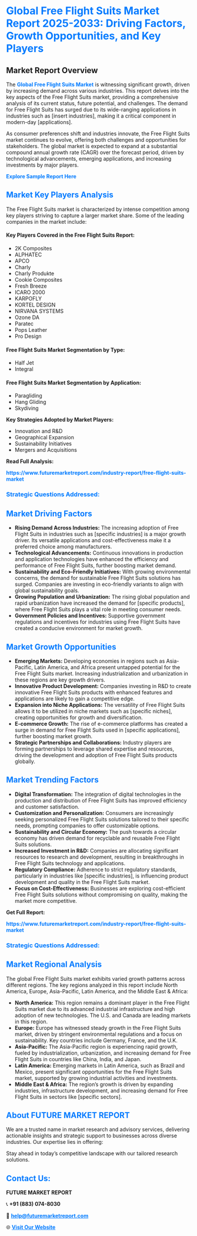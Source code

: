 <h1 style="color: #007BFF;">Global Free Flight Suits Market Report 2025-2033: Driving Factors, Growth Opportunities, and Key Players</h1>

<section id="overview">
<h2>Market Report Overview</h2>
<p>The <a href="https://www.futuremarketreport.com/industry-report/free-flight-suits-market" style="color: #007BFF; text-decoration: none;"><strong>Global Free Flight Suits Market</strong></a> is witnessing significant growth, driven by increasing demand across various industries. This report delves into the key aspects of the Free Flight Suits market, providing a comprehensive analysis of its current status, future potential, and challenges. The demand for Free Flight Suits has surged due to its wide-ranging applications in industries such as [insert industries], making it a critical component in modern-day [applications].</p>
<p>As consumer preferences shift and industries innovate, the Free Flight Suits market continues to evolve, offering both challenges and opportunities for stakeholders. The global market is expected to expand at a substantial compound annual growth rate (CAGR) over the forecast period, driven by technological advancements, emerging applications, and increasing investments by major players.</p>
</section>

<section id="overview">
<p><a href="https://www.futuremarketreport.com/request-sample/reportId=36135" style="color: #007BFF; text-decoration: none;"><strong>Explore Sample Report Here</strong></a></p>
</section>

<section id="key-players">
<h2 style="color: #007BFF;">Market Key Players Analysis</h2>
<p>The Free Flight Suits market is characterized by intense competition among key players striving to capture a larger market share. Some of the leading companies in the market include:</p>
<h4>Key Players Covered in the Free Flight Suits Report:</h4>
<ul><li>2K Composites</li><li>ALPHATEC</li><li>APCO</li><li>Charly</li><li>Charly Produkte</li><li>Cookie Composites</li><li>Fresh Breeze</li><li>ICARO 2000</li><li>KARPOFLY</li><li>KORTEL DESIGN</li><li>NIRVANA SYSTEMS</li><li>Ozone DA</li><li>Paratec</li><li>Pops Leather</li><li>Pro Design</li></ul>
<h4>Free Flight Suits Market Segmentation by Type:</h4>
<ul><li>Half Jet</li><li>Integral</li></ul>

<h4>Free Flight Suits Market Segmentation by Application:</h4>
<ul><li>Paragliding</li><li>Hang Gliding</li><li>Skydiving</li></ul>
<p><strong>Key Strategies Adopted by Market Players:</strong></p>
<ul>
<li>Innovation and R&D</li>
<li>Geographical Expansion</li>
<li>Sustainability Initiatives</li>
<li>Mergers and Acquisitions</li>
</ul>
</section>

<section>
<p><strong>Read Full Analysis: </strong></p><a href="https://www.futuremarketreport.com/industry-report/free-flight-suits-market" style="color: #007BFF; text-decoration: none;"><strong>https://www.futuremarketreport.com/industry-report/free-flight-suits-market</strong></a>
<h3 style="color: #007BFF;">Strategic Questions Addressed:</h3>
</section>

<section id="driving-factors">
<h2 style="color: #007BFF;">Market Driving Factors</h2>
<ul>
<li><strong>Rising Demand Across Industries:</strong> The increasing adoption of Free Flight Suits in industries such as [specific industries] is a major growth driver. Its versatile applications and cost-effectiveness make it a preferred choice among manufacturers.</li>
<li><strong>Technological Advancements:</strong> Continuous innovations in production and application technologies have enhanced the efficiency and performance of Free Flight Suits, further boosting market demand.</li>
<li><strong>Sustainability and Eco-Friendly Initiatives:</strong> With growing environmental concerns, the demand for sustainable Free Flight Suits solutions has surged. Companies are investing in eco-friendly variants to align with global sustainability goals.</li>
<li><strong>Growing Population and Urbanization:</strong> The rising global population and rapid urbanization have increased the demand for [specific products], where Free Flight Suits plays a vital role in meeting consumer needs.</li>
<li><strong>Government Policies and Incentives:</strong> Supportive government regulations and incentives for industries using Free Flight Suits have created a conducive environment for market growth.</li>
</ul>
</section>

<section id="growth-opportunities">
<h2 style="color: #007BFF;">Market Growth Opportunities</h2>
<ul>
<li><strong>Emerging Markets:</strong> Developing economies in regions such as Asia-Pacific, Latin America, and Africa present untapped potential for the Free Flight Suits market. Increasing industrialization and urbanization in these regions are key growth drivers.</li>
<li><strong>Innovative Product Development:</strong> Companies investing in R&D to create innovative Free Flight Suits products with enhanced features and applications are likely to gain a competitive edge.</li>
<li><strong>Expansion into Niche Applications:</strong> The versatility of Free Flight Suits allows it to be utilized in niche markets such as [specific niches], creating opportunities for growth and diversification.</li>
<li><strong>E-commerce Growth:</strong> The rise of e-commerce platforms has created a surge in demand for Free Flight Suits used in [specific applications], further boosting market growth.</li>
<li><strong>Strategic Partnerships and Collaborations:</strong> Industry players are forming partnerships to leverage shared expertise and resources, driving the development and adoption of Free Flight Suits products globally.</li>
</ul>
</section>

<section id="trending-factors">
<h2 style="color: #007BFF;">Market Trending Factors</h2>
<ul>
<li><strong>Digital Transformation:</strong> The integration of digital technologies in the production and distribution of Free Flight Suits has improved efficiency and customer satisfaction.</li>
<li><strong>Customization and Personalization:</strong> Consumers are increasingly seeking personalized Free Flight Suits solutions tailored to their specific needs, prompting companies to offer customizable options.</li>
<li><strong>Sustainability and Circular Economy:</strong> The push towards a circular economy has driven demand for recyclable and reusable Free Flight Suits solutions.</li>
<li><strong>Increased Investment in R&D:</strong> Companies are allocating significant resources to research and development, resulting in breakthroughs in Free Flight Suits technology and applications.</li>
<li><strong>Regulatory Compliance:</strong> Adherence to strict regulatory standards, particularly in industries like [specific industries], is influencing product development and quality in the Free Flight Suits market.</li>
<li><strong>Focus on Cost-Effectiveness:</strong> Businesses are exploring cost-efficient Free Flight Suits solutions without compromising on quality, making the market more competitive.</li>
</ul>
</section>

<section>
<p><strong>Get Full Report: </strong></p><a href="https://www.futuremarketreport.com/industry-report/free-flight-suits-market" style="color: #007BFF; text-decoration: none;"><strong>https://www.futuremarketreport.com/industry-report/free-flight-suits-market</strong></a>
<h3 style="color: #007BFF;">Strategic Questions Addressed:</h3>
</section>


<section id="regional-analysis">
<h2 style="color: #007BFF;">Market Regional Analysis</h2>
<p>The global Free Flight Suits market exhibits varied growth patterns across different regions. The key regions analyzed in this report include North America, Europe, Asia-Pacific, Latin America, and the Middle East & Africa:</p>
<ul>
<li><strong>North America:</strong> This region remains a dominant player in the Free Flight Suits market due to its advanced industrial infrastructure and high adoption of new technologies. The U.S. and Canada are leading markets in this region.</li>
<li><strong>Europe:</strong> Europe has witnessed steady growth in the Free Flight Suits market, driven by stringent environmental regulations and a focus on sustainability. Key countries include Germany, France, and the U.K.</li>
<li><strong>Asia-Pacific:</strong> The Asia-Pacific region is experiencing rapid growth, fueled by industrialization, urbanization, and increasing demand for Free Flight Suits in countries like China, India, and Japan.</li>
<li><strong>Latin America:</strong> Emerging markets in Latin America, such as Brazil and Mexico, present significant opportunities for the Free Flight Suits market, supported by growing industrial activities and investments.</li>
<li><strong>Middle East & Africa:</strong> The region’s growth is driven by expanding industries, infrastructure development, and increasing demand for Free Flight Suits in sectors like [specific sectors].</li>
</ul>
</section>

<footer>
<h2 style="color: #007BFF;">About FUTURE MARKET REPORT</h2>
<p>We are a trusted name in market research and advisory services, delivering actionable insights and strategic support to businesses across diverse industries. Our expertise lies in offering:</p>

<p>Stay ahead in today’s competitive landscape with our tailored research solutions.</p>

<h2 style="color: #007BFF;">Contact Us:</h2>
<p><strong>FUTURE MARKET REPORT</strong></p>
<p>📞 <strong>+91 (883) 074-8030</strong></p>
<p>📧 <strong><a href="mailto:help@futuremarketreport.com" style="color: #007BFF;">help@futuremarketreport.com</a></strong></p>
<p>🌐 <strong><a href="https://www.futuremarketreport.com/" style="color: #007BFF;">Visit Our Website</a></strong></p>
</footer>